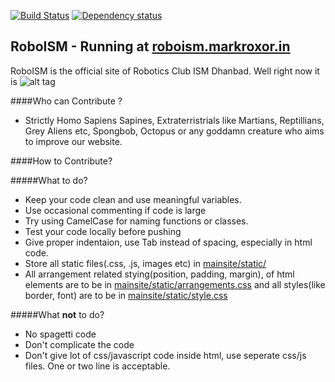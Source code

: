 [![Build Status](https://travis-ci.org/markroxor/Roboism.svg?branch=master)](https://travis-ci.org/markroxor/Roboism)
[![Dependency status](https://gemnasium.com/markroxor/Roboism.svg)](https://gemnasium.com/markroxor/Roboism)

## RoboISM - Running at [roboism.markroxor.in](roboism.markroxor.in)

RoboISM is the official site of Robotics Club ISM Dhanbad. Well right now it is ![alt tag](https://encrypted-tbn1.gstatic.com/images?q=tbn:ANd9GcQpNgHwfZ40zcRFx2AJ-17aoqeQF9xR53Ho-dPXPh7mku_uaETCjg)



####Who can Contribute ?

* Strictly Homo Sapiens Sapines, Extraterristrials like Martians, Reptillians, Grey Aliens etc, Spongbob, Octopus or any goddamn creature who aims to improve our website. 

####How to Contribute?

#####What to do? 
* Keep your code clean and use meaningful variables.
* Use occasional commenting if code is large
* Try using CamelCase for naming functions or classes. 
* Test your code locally before pushing
* Give proper indentaion, use Tab instead of spacing, especially in html code.
* Store all static files(.css, .js, images etc) in [mainsite/static/](https://github.com/markroxor/Roboism/blob/master/mainsite/static/)
* All arrangement related stying(position, padding, margin), of html elements are to be in [mainsite/static/arrangements.css](https://github.com/markroxor/Roboism/blob/master/mainsite/static/arrangements.css) and all styles(like border, font) are to be in  [mainsite/static/style.css](https://github.com/markroxor/Roboism/blob/master/mainsite/static/style.css)

#####What <b>not</b> to do?
* No spagetti code
* Don't complicate the code
* Don't give lot of css/javascript code inside html, use seperate css/js files. One or two line is acceptable. 


